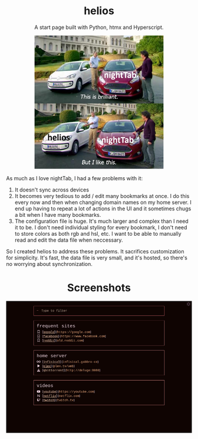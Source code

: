 <div align="center">

  # helios

A start page built with Python, htmx and Hyperscript.

<img src="./nighttab.jpg" width="350">


</div>

As much as I love nightTab, I had a few problems with it:

1. It doesn't sync across devices
2. It becomes very tedious to add / edit many bookmarks at once. I do this every now and then when changing domain names on my home server. I end up having to repeat a lot of actions in the UI and it sometimes chugs a bit when I have many bookmarks.
3. The configuration file is huge. It's much larger and complex than I need it to be. I don't need individual styling for every bookmark, I don't need to store colors as both rgb and hsl, etc. I want to be able to manually read and edit the data file when neccessary.

So I created helios to address these problems. It sacrifices customization for simplicity. It's fast, the data file is very small, and it's hosted, so there's no worrying about synchronization. 

<div align="center">
  
# Screenshots

![](./screenshot1.jpg)

</div>
